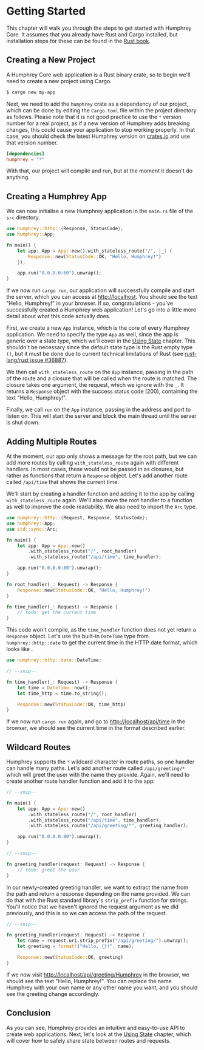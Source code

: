 <script>
    window.setInterval(() => {
        document.querySelector("#datetime-example").innerHTML = new Date().toUTCString();
    }, 1000);
</script>

# Getting Started
This chapter will walk you through the steps to get started with Humphrey Core. It assumes that you already have Rust and Cargo installed, but installation steps for these can be found in the [Rust book](https://doc.rust-lang.org/book/ch01-01-installation.html).

## Creating a New Project
A Humphrey Core web application is a Rust binary crate, so to begin we'll need to create a new project using Cargo.

```bash
$ cargo new my-app
```

Next, we need to add the `humphrey` crate as a dependency of our project, which can be done by editing the `Cargo.toml` file within the project directory as follows. Please note that it is not good practice to use the `*` version number for a real project, as if a new version of Humphrey adds breaking changes, this could cause your application to stop working properly. In that case, you should check the latest Humphrey version on [crates.io](https://crates.io/crates/humphrey) and use that version number.

```toml
[dependencies]
humphrey = "*"
```

With that, our project will compile and run, but at the moment it doesn't do anything.

## Creating a Humphrey App
We can now initialise a new Humphrey application in the `main.rs` file of the `src` directory.

```rs
use humphrey::http::{Response, StatusCode};
use humphrey::App;

fn main() {
    let app: App = App::new().with_stateless_route("/", |_| {
        Response::new(StatusCode::OK, "Hello, Humphrey!")
    });

    app.run("0.0.0.0:80").unwrap();
}
```

If we now run `cargo run`, our application will successfully compile and start the server, which you can access at [http://localhost](http://localhost). You should see the text "Hello, Humphrey!" in your browser. If so, congratulations - you've successfully created a Humphrey web application! Let's go into a little more detail about what this code actually does.

First, we create a new `App` instance, which is the core of every Humphrey application. We need to specify the type `App` as well, since the app is generic over a state type, which we'll cover in the [Using State](state.md) chapter. This shouldn't be necessary since the default state type is the Rust empty type `()`, but it must be done due to current technical limitations of Rust (see [rust-lang/rust issue #36887](https://github.com/rust-lang/rust/issues/36887)).

We then call `with_stateless_route` on the `App` instance, passing in the path of the route and a closure that will be called when the route is matched. The closure takes one argument, the request, which we ignore with the `_`. It returns a `Response` object with the success status code (200), containing the text "Hello, Humphrey!".

Finally, we call `run` on the `App` instance, passing in the address and port to listen on. This will start the server and block the main thread until the server is shut down.

## Adding Multiple Routes
At the moment, our app only shows a message for the root path, but we can add more routes by calling `with_stateless_route` again with different handlers. In most cases, these would not be passed in as closures, but rather as functions that return a `Response` object. Let's add another route called `/api/time` that shows the current time.

We'll start by creating a handler function and adding it to the app by calling `with_stateless_route` again. We'll also move the root handler to a function as well to improve the code readability. We also need to import the `Arc` type.

```rs
use humphrey::http::{Request, Response, StatusCode};
use humphrey::App;
use std::sync::Arc;

fn main() {
    let app: App = App::new()
        .with_stateless_route("/", root_handler)
        .with_stateless_route("/api/time", time_handler);

    app.run("0.0.0.0:80").unwrap();
}

fn root_handler(_: Request) -> Response {
    Response::new(StatusCode::OK, "Hello, Humphrey!")
}

fn time_handler(_: Request) -> Response {
    // todo: get the current time
}
```

This code won't compile, as the `time_handler` function does not yet return a `Response` object. Let's use the built-in `DateTime` type from `humphrey::http::date` to get the current time in the HTTP date format, which looks like <code class="hljs" id="datetime-example"><script>document.write(new Date().toUTCString());</script></code>.

```rs
use humphrey::http::date::DateTime;

// --snip--

fn time_handler(_: Request) -> Response {
    let time = DateTime::now();
    let time_http = time.to_string();

    Response::new(StatusCode::OK, time_http)
}
```

If we now run `cargo run` again, and go to [http://localhost/api/time](http://localhost/api/time) in the browser, we should see the current time in the format described earlier.

## Wildcard Routes
Humphrey supports the `*` wildcard character in route paths, so one handler can handle many paths. Let's add another route called `/api/greeting/*` which will greet the user with the name they provide. Again, we'll need to create another route handler function and add it to the app:

```rs
// --snip--

fn main() {
    let app: App = App::new()
        .with_stateless_route("/", root_handler)
        .with_stateless_route("/api/time", time_handler);
        .with_stateless_route("/api/greeting/*", greeting_handler);

    app.run("0.0.0.0:80").unwrap();
}

// --snip--

fn greeting_handler(request: Request) -> Response {
    // todo: greet the user
}
```

In our newly-created greeting handler, we want to extract the name from the path and return a response depending on the name provided. We can do that with the Rust standard library's `strip_prefix` function for strings. You'll notice that we haven't ignored the request argument as we did previously, and this is so we can access the path of the request.

```rs
// --snip--

fn greeting_handler(request: Request) -> Response {
    let name = request.uri.strip_prefix("/api/greeting/").unwrap();
    let greeting = format!("Hello, {}!", name);

    Response::new(StatusCode::OK, greeting)
}
```

If we now visit [http://localhost/api/greeting/Humphrey](http://localhost/api/greeting/Humphrey) in the browser, we should see the text "Hello, Humphrey!". You can replace the name Humphrey with your own name or any other name you want, and you should see the greeting change accordingly.

## Conclusion
As you can see, Humphrey provides an intuitive and easy-to-use API to create web applications. Next, let's look at the [Using State](state.md) chapter, which will cover how to safely share state between routes and requests.